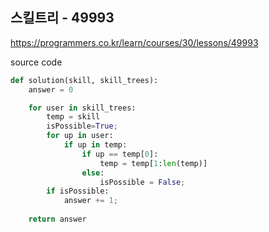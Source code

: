 ## 스킬트리  - 49993

https://programmers.co.kr/learn/courses/30/lessons/49993



source code

```python
def solution(skill, skill_trees):
    answer = 0

    for user in skill_trees:
        temp = skill
        isPossible=True;
        for up in user:
            if up in temp:
                if up == temp[0]:
                    temp = temp[1:len(temp)]
                else:
                    isPossible = False;
        if isPossible:
            answer += 1;
            
    return answer
```

